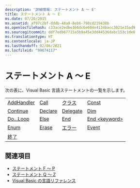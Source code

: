 ```yaml
---
description: '詳細情報: ステートメント A ～ E'
title: ステートメント A ～ E
ms.date: 07/20/2015
ms.assetid: af97c2bf-dddb-48a8-8eb6-798cd219430b
ms.openlocfilehash: c33ace2edbe366dc6e604e4134bacc3021e35ad9
ms.sourcegitcommit: ddf7edb67715a5b9a45e3dd44536dabc153c1de0
ms.translationtype: HT
ms.contentlocale: ja-JP
ms.lasthandoff: 02/06/2021
ms.locfileid: "99674117"
---
```

# <a name="a-e-statements"></a>ステートメント A ～ E

次の表に、Visual Basic 言語ステートメントの一覧を示します。  
  
|||||  
|---|---|---|---|  
|[AddHandler](addhandler-statement.md)|[Call](call-statement.md)|[クラス](class-statement.md)|[Const](const-statement.md)|  
|[Continue](continue-statement.md)|[Declare](declare-statement.md)|[Delegate](delegate-statement.md)|[Dim](dim-statement.md)|  
|[Do...Loop](do-loop-statement.md)|[Else](else-statement.md)|[End](end-statement.md)|[End \<keyword>](end-keyword-statement.md)|  
|[Enum](enum-statement.md)|[Erase](erase-statement.md)|[エラー](error-statement.md)|[Event](event-statement.md)|  
|[終了](exit-statement.md)||||  
  
## <a name="see-also"></a>関連項目

- [ステートメント F ～ P](f-p-statements.md)
- [ステートメント Q ～ Z](q-z-statements.md)
- [Visual Basic の言語リファレンス](../index.md)
